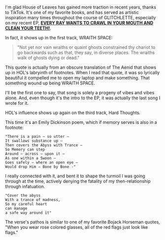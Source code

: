 
I'm glad House of Leaves has gained more traction in recent years, thanks to TikTok. It's one of my favorite books, and has served as artistic inspiration many times throughout the course of GLITCHLETTE, especially on my recent EP, [**EVERY RAY WANTS TO CRAWL IN YOUR MOUTH AND CLEAN YOUR TEETH!**](/music). 

In fact, it shows up in the first track, WRAITH SPACE: 

>"Not yet nor vain wraiths or quaint ghosts constrained thy chariot to go backwards such as that, they say, in diverse places. The wraiths walk of ghosts dying or dead."

This quote is actually from an obscure translation of The Aenid that shows up in HOL's labryinth of footnotes. When I read that quote, it was so lyrically beautiful it compelled me to open my laptop and make something. That something wound up being WRAITH SPACE.

I'll be the first one to say, that song is solely a progeny of vibes and vibes alone. And, even though it's the intro to the EP, it was actually the last song I wrote for it. 

HOL's influence shows up again on the third track, Hard Thoughts. 

This time it's an Emily Dickinson poem, which if memory serves is also in a footnote:

    "There is a pain — so utter —
    It swallows substance up —
    Then covers the Abyss with Trance —
    So Memory can step
    Around — across — upon it —
    As one within a Swoon —
    Goes safely — where an open eye —
    Would drop Him — Bone by Bone -"

 
I really connected with it, and bent it to shape the turmoil I was going through at the time, actively denying the fatality of my then-relationship through infatuation. 

    "Cover the abyss
    With a trance of madness, 
    So my careful heart 
    can manage 
    a safe way around it" 

The verse's pathos is similar to one of my favorite Bojack Horseman quotes, "When you wear rose colored glasses, all of the red flags just look like flags."





